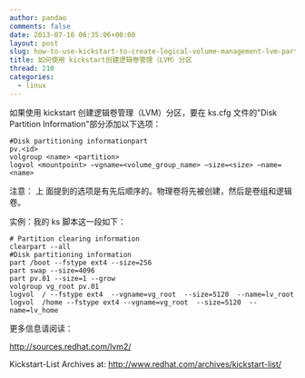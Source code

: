 ```yaml
---
author: pandao
comments: false
date: 2013-07-16 06:35:06+00:00
layout: post
slug: how-to-use-kickstart-to-create-logical-volume-management-lvm-partition
title: 如何使用 kickstart创建逻辑卷管理（LVM）分区
thread: 210
categories:
  - linux
---
```


如果使用 kickstart 创建逻辑卷管理（LVM）分区，要在 ks.cfg 文件的"Disk Partition Information"部分添加以下选项：

    #Disk partitioning informationpart
    pv.<id>
    volgroup <name> <partition>
    logvol <mountpoint> –vgname=<volume_group_name> –size=<size> –name=<name>

注意：
上 面提到的选项是有先后顺序的。物理卷将先被创建，然后是卷组和逻辑卷。

实例：我的 ks 脚本这一段如下：

    # Partition clearing information
    clearpart --all
    #Disk partitioning information
    part /boot --fstype ext4 --size=256
    part swap --size=4096
    part pv.01 --size=1 --grow
    volgroup vg_root pv.01
    logvol  / --fstype ext4  --vgname=vg_root  --size=5120  --name=lv_root
    logvol  /home --fstype ext4 --vgname=vg_root  --size=5120  --name=lv_home

更多信息请阅读：

http://sources.redhat.com/lvm2/

Kickstart-List Archives at: http://www.redhat.com/archives/kickstart-list/
